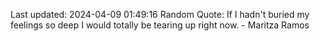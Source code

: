 Last updated: 2024-04-09 01:49:16
Random Quote: If I hadn't buried my feelings so deep I would totally be tearing up right now. - Maritza Ramos